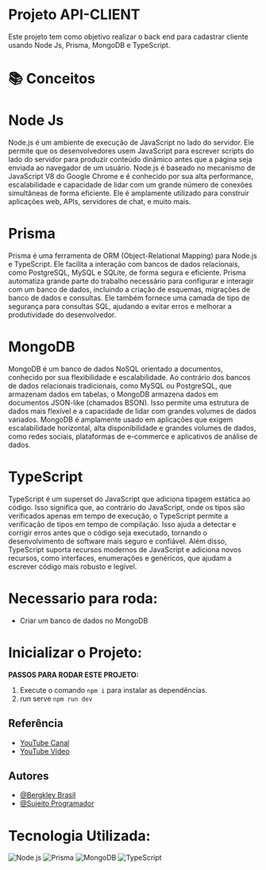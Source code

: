 # Projeto API-CLIENT
Este projeto tem como objetivo realizar o back end para cadastrar cliente usando Node Js, Prisma, MongoDB e TypeScript.

# 📚 Conceitos

# Node Js
Node.js é um ambiente de execução de JavaScript no lado do servidor. Ele permite que os desenvolvedores usem JavaScript para escrever scripts do lado do servidor para produzir conteúdo dinâmico antes que a página seja enviada ao navegador de um usuário. Node.js é baseado no mecanismo de JavaScript V8 do Google Chrome e é conhecido por sua alta performance, escalabilidade e capacidade de lidar com um grande número de conexões simultâneas de forma eficiente. Ele é amplamente utilizado para construir aplicações web, APIs, servidores de chat, e muito mais.

# Prisma
Prisma é uma ferramenta de ORM (Object-Relational Mapping) para Node.js e TypeScript. Ele facilita a interação com bancos de dados relacionais, como PostgreSQL, MySQL e SQLite, de forma segura e eficiente. Prisma automatiza grande parte do trabalho necessário para configurar e interagir com um banco de dados, incluindo a criação de esquemas, migrações de banco de dados e consultas. Ele também fornece uma camada de tipo de segurança para consultas SQL, ajudando a evitar erros e melhorar a produtividade do desenvolvedor.

# MongoDB
MongoDB é um banco de dados NoSQL orientado a documentos, conhecido por sua flexibilidade e escalabilidade. Ao contrário dos bancos de dados relacionais tradicionais, como MySQL ou PostgreSQL, que armazenam dados em tabelas, o MongoDB armazena dados em documentos JSON-like (chamados BSON). Isso permite uma estrutura de dados mais flexível e a capacidade de lidar com grandes volumes de dados variados. MongoDB é amplamente usado em aplicações que exigem escalabilidade horizontal, alta disponibilidade e grandes volumes de dados, como redes sociais, plataformas de e-commerce e aplicativos de análise de dados.

# TypeScript
TypeScript é um superset do JavaScript que adiciona tipagem estática ao código. Isso significa que, ao contrário do JavaScript, onde os tipos são verificados apenas em tempo de execução, o TypeScript permite a verificação de tipos em tempo de compilação. Isso ajuda a detectar e corrigir erros antes que o código seja executado, tornando o desenvolvimento de software mais seguro e confiável. Além disso, TypeScript suporta recursos modernos de JavaScript e adiciona novos recursos, como interfaces, enumerações e genéricos, que ajudam a escrever código mais robusto e legível.


# Necessario para roda:
 - Criar um banco de dados no MongoDB

# Inicializar o Projeto:

 **PASSOS PARA RODAR ESTE PROJETO:**

1. Execute o comando `npm i` para instalar as dependências.
2. run serve `npm run dev`


## Referência
  - [YouTube Canal](https://www.youtube.com/@Sujeitoprogramador)
  - [YouTube Vídeo](https://www.youtube.com/watch?v=XuTfN_84rcU)
  

## Autores

- [@Bergkley Brasil](https://github.com/Bergkley/Bergkley)
- [@Sujeito Programador](https://github.com/sujeitoprogramador)

# Tecnologia Utilizada:

![Node.js](https://img.shields.io/badge/Node.js-339933?style=for-the-badge&logo=nodedotjs&logoColor=white)
![Prisma](https://img.shields.io/badge/Prisma-2D3748?style=for-the-badge&logo=prisma&logoColor=white)
![MongoDB](https://img.shields.io/badge/MongoDB-4EA94B?style=for-the-badge&logo=mongodb&logoColor=white)
![TypeScript](https://img.shields.io/badge/TypeScript-007ACC?style=for-the-badge&logo=typescript&logoColor=white)



